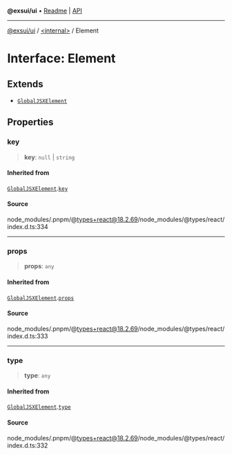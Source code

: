 **@exsui/ui** • [Readme](../../README.md) \| [API](../../globals.md)

***

[@exsui/ui](../../README.md) / [\<internal\>](../README.md) / Element

# Interface: Element

## Extends

- [`GlobalJSXElement`](GlobalJSXElement.md)

## Properties

### key

> **key**: `null` \| `string`

#### Inherited from

[`GlobalJSXElement`](GlobalJSXElement.md).[`key`](GlobalJSXElement.md#key)

#### Source

node\_modules/.pnpm/@types+react@18.2.69/node\_modules/@types/react/index.d.ts:334

***

### props

> **props**: `any`

#### Inherited from

[`GlobalJSXElement`](GlobalJSXElement.md).[`props`](GlobalJSXElement.md#props)

#### Source

node\_modules/.pnpm/@types+react@18.2.69/node\_modules/@types/react/index.d.ts:333

***

### type

> **type**: `any`

#### Inherited from

[`GlobalJSXElement`](GlobalJSXElement.md).[`type`](GlobalJSXElement.md#type)

#### Source

node\_modules/.pnpm/@types+react@18.2.69/node\_modules/@types/react/index.d.ts:332
